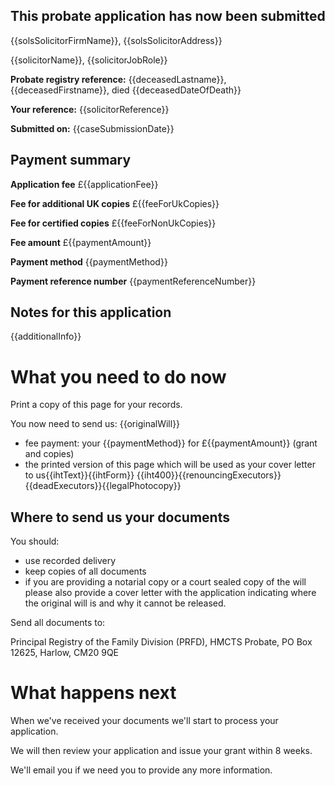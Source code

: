 This probate application has now been submitted
-------------------------------------------------

{{solsSolicitorFirmName}}, {{solsSolicitorAddress}}

{{solicitorName}}, {{solicitorJobRole}}

**Probate registry reference:**
{{deceasedLastname}}, {{deceasedFirstname}}, died {{deceasedDateOfDeath}}

**Your reference:** {{solicitorReference}}

**Submitted on:** {{caseSubmissionDate}}

Payment summary
-------------------------------------------------
**Application fee** &pound;{{applicationFee}}

**Fee for additional UK copies** &pound;{{feeForUkCopies}}

**Fee for certified copies** &pound;{{feeForNonUkCopies}}

**Fee amount** &pound;{{paymentAmount}}

**Payment method** {{paymentMethod}}

**Payment reference number** {{paymentReferenceNumber}}

Notes for this application
-------------------------------------------------

{{additionalInfo}}

What you need to do now
==================================================

Print a copy of this page for your records. 
 
You now need to send us:
{{originalWill}}
*   fee payment: your {{paymentMethod}} for &pound;{{paymentAmount}} (grant and copies)
*   the printed version of this page which will be used as your cover letter to us{{ihtText}}{{ihtForm}}
{{iht400}}{{renouncingExecutors}}{{deadExecutors}}{{legalPhotocopy}}

Where to send us your documents
-------------------------------

You should:

*   use recorded delivery
*   keep copies of all documents
*   if you are providing a notarial copy or a court sealed copy of the will please also provide a cover letter with the application indicating where the original will is and why it cannot be released. 

Send all documents to:

Principal Registry of the Family Division (PRFD),
HMCTS Probate,
PO Box 12625,
Harlow,
CM20 9QE

What happens next
=================

When we've received your documents we'll start to process your application.

We will then review your application and issue your grant within 8 weeks.

We'll email you if we need you to provide any more information.
